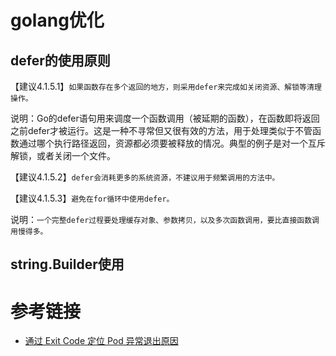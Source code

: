 # golang优化

## defer的使用原则

【建议4.1.5.1】`如果函数存在多个返回的地方，则采用defer来完成如关闭资源、解锁等清理操作。`

说明：Go的defer语句用来调度一个函数调用（被延期的函数），在函数即将返回之前defer才被运行。这是一种不寻常但又很有效的方法，用于处理类似于不管函数通过哪个执行路径返回，资源都必须要被释放的情况。典型的例子是对一个互斥解锁，或者关闭一个文件。

【建议4.1.5.2】`defer会消耗更多的系统资源，不建议用于频繁调用的方法中。`

【建议4.1.5.3】`避免在for循环中使用defer。`

说明：`一个完整defer过程要处理缓存对象、参数拷贝，以及多次函数调用，要比直接函数调用慢得多。`

## string.Builder使用


# 参考链接

- [通过 Exit Code 定位 Pod 异常退出原因](https://cloud.tencent.com/document/product/457/43125)
